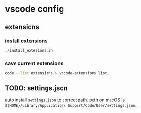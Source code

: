# vscode config

## extensions

### install extensions

```bash
./install_extesions.sh
```

### save current extensions

```bash
code --list extensions > vscode-extensions.list
```

## TODO: settings.json

auto install `settings.json` to correct path.
path on macOS is `${HOME}/Library/Application\ Support/Code/User/settings.json`.
